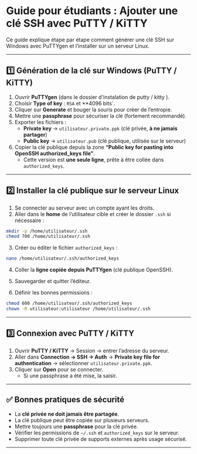 # Guide pour étudiants : Ajouter une clé SSH avec PuTTY / KiTTY

Ce guide explique étape par étape comment générer une clé SSH sur Windows avec PuTTYgen et l’installer sur un serveur Linux.

---

## 1️⃣ Génération de la clé sur Windows (PuTTY / KiTTY)

1. Ouvrir **PuTTYgen** (dans le dossier d'instalation de putty / kitty ).  
2. Choisir **Type of key** : `RSA` et **4096 bits`.  
3. Cliquer sur **Generate** et bouger la souris pour créer de l’entropie.  
4. Mettre une **passphrase** pour sécuriser la clé (fortement recommandé).  
5. Exporter les fichiers :
   - **Private key** → `utilisateur.private.ppk` (clé privée, **à ne jamais partager**)  
   - **Public key** → `utilisateur.pub` (clé publique, utilisée sur le serveur)  
6. Copier la clé publique depuis la zone **“Public key for pasting into OpenSSH authorized_keys file”**.  
   - Cette version est **une seule ligne**, prête à être collée dans `authorized_keys`.

---

## 2️⃣ Installer la clé publique sur le serveur Linux

1. Se connecter au serveur avec un compte ayant les droits.  
2. Aller dans le **home** de l’utilisateur cible et créer le dossier `.ssh` si nécessaire :
```bash
mkdir -p /home/utilisateur/.ssh
chmod 700 /home/utilisateur/.ssh
```

3. Créer ou éditer le fichier `authorized_keys` :
```bash
nano /home/utilisateur/.ssh/authorized_keys
```

4. Coller la **ligne copiée depuis PuTTYgen** (clé publique OpenSSH).  
5. Sauvegarder et quitter l’éditeur.

6. Définir les bonnes permissions :
```bash
chmod 600 /home/utilisateur/.ssh/authorized_keys
chown -R utilisateur:utilisateur /home/utilisateur/.ssh
```

---

## 3️⃣ Connexion avec PuTTY / KiTTY

1. Ouvrir **PuTTY / KiTTY** → Session → entrer l’adresse du serveur.  
2. Aller dans **Connection → SSH → Auth** → **Private key file for authentication** → sélectionner `utilisateur.private.ppk`.  
3. Cliquer sur **Open** pour se connecter.  
   - Si une passphrase a été mise, la saisir.  

---

## ✅ Bonnes pratiques de sécurité

- La **clé privée ne doit jamais être partagée**.  
- La clé publique peut être copiée sur plusieurs serveurs.  
- Mettre toujours une **passphrase** pour la clé privée.  
- Vérifier les permissions de `~/.ssh` et `authorized_keys` sur le serveur.  
- Supprimer toute clé privée de supports externes après usage sécurisé.

---
